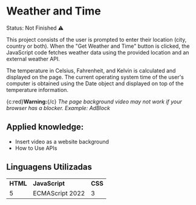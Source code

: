 # 
<h1>Weather and Time</h1>

Status: Not Finished ⚠️

This project consists of the user is prompted to enter their location (city, country or both).
When the "Get Weather and Time" button is clicked, the JavaScript code fetches weather data using the provided location and an external weather API. 

The temperature in Celsius, Fahrenheit, and Kelvin is calculated and displayed on the page.
The current operating system time of the user's computer is obtained using the Date object and displayed on top of the temperature information.

{c:red}**Warning:**{/c} *The page background video may not work if your browser has a blocker. Example: AdBlock*


<h2>Applied knowledge:</h2>

+ Insert video as a website background
+ How to Use APIs


<h2>Linguagens Utilizadas</h2>
<table>
<tr>
<td><strong>HTML</strong></td>
<td><strong>JavaScript</strong></td>
<td><strong>CSS</strong></td>
</tr>
<tr>
<td>5</td>
<td>ECMAScript 2022</td>
<td>3</td>
</tr>
</table>
